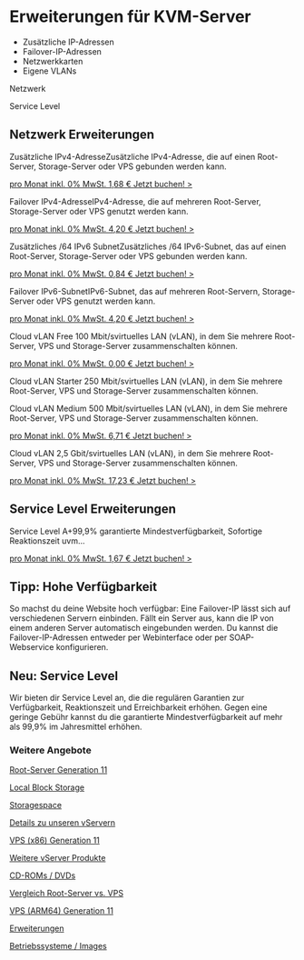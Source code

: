 Erweiterungen für KVM-Server
==========

* Zusätzliche IP-Adressen
* Failover-IP-Adressen
* Netzwerkkarten
* Eigene VLANs

Netzwerk

Service Level

Netzwerk Erweiterungen
----------

Zusätzliche IPv4-AdresseZusätzliche IPv4-Adresse, die auf einen Root-Server, Storage-Server oder VPS gebunden werden kann.

[pro Monat inkl. 0% MwSt. 1,68 € Jetzt buchen! \>](https://www.netcup.com/de/erweiterungen/zusaetzliche-ipv4)

Failover IPv4-AdresseIPv4-Adresse, die auf mehreren Root-Server, Storage-Server oder VPS genutzt werden kann.

[pro Monat inkl. 0% MwSt. 4,20 € Jetzt buchen! \>](https://www.netcup.com/de/erweiterungen/failover-ipv4)

 Zusätzliches /64 IPv6 SubnetZusätzliches /64 IPv6-Subnet, das auf einen Root-Server, Storage-Server oder VPS gebunden werden kann.

[pro Monat inkl. 0% MwSt. 0,84 € Jetzt buchen! \>](https://www.netcup.com/de/erweiterungen/zusaetzliches-ipv6-subnet)

Failover IPv6-SubnetIPv6-Subnet, das auf mehreren Root-Servern, Storage-Server oder VPS genutzt werden kann.

[pro Monat inkl. 0% MwSt. 4,20 € Jetzt buchen! \>](https://www.netcup.com/de/erweiterungen/failover-ipv6-subnet)

Cloud vLAN Free 100 Mbit/svirtuelles LAN (vLAN), in dem Sie mehrere Root-Server, VPS und Storage-Server zusammenschalten können.

[pro Monat inkl. 0% MwSt. 0,00 € Jetzt buchen! \>](https://www.netcup.com/de/erweiterungen/cloud-vlan-free)

Cloud vLAN Starter 250 Mbit/svirtuelles LAN (vLAN), in dem Sie mehrere Root-Server, VPS und Storage-Server zusammenschalten können.

Cloud vLAN Medium 500 Mbit/svirtuelles LAN (vLAN), in dem Sie mehrere Root-Server, VPS und Storage-Server zusammenschalten können.

[pro Monat inkl. 0% MwSt. 6,71 € Jetzt buchen! \>](https://www.netcup.com/de/erweiterungen/cloud-vlan-medium)

Cloud vLAN 2,5 Gbit/svirtuelles LAN (vLAN), in dem Sie mehrere Root-Server, VPS und Storage-Server zusammenschalten können.

[pro Monat inkl. 0% MwSt. 17,23 € Jetzt buchen! \>](https://www.netcup.com/de/erweiterungen/cloud-vlan-2-5-gbits)

Service Level Erweiterungen
----------

Service Level A+99,9% garantierte Mindestverfügbarkeit, Sofortige Reaktionszeit uvm...

[pro Monat inkl. 0% MwSt. 1,67 € Jetzt buchen! \>](https://www.netcup.com/de/server/root-server/root-server-service-level-a)

**Tipp: Hohe Verfügbarkeit**
----------

So machst du deine Website hoch verfügbar: Eine Failover-IP lässt sich auf verschiedenen Servern einbinden. Fällt ein Server aus, kann die IP von einem anderen Server automatisch eingebunden werden. Du kannst die Failover-IP-Adressen entweder per Webinterface oder per SOAP-Webservice konfigurieren.

**Neu: Service Level**
----------

Wir bieten dir Service Level an, die die regulären Garantien zur Verfügbarkeit, Reaktionszeit und Erreichbarkeit erhöhen. Gegen eine geringe Gebühr kannst du die garantierte Mindestverfügbarkeit auf mehr als 99,9% im Jahresmittel erhöhen.

### Weitere Angebote ###

[Root-Server Generation 11](https://www.netcup.com/de/server/root-server)

[Local Block Storage](https://www.netcup.com/de/server/local-block-storage)

[Storagespace](https://www.netcup.com/de/server/server-storage)

[Details zu unseren vServern](https://www.netcup.com/de/server/vserver-guenstig-qualitaet)

[VPS (x86) Generation 11](https://www.netcup.com/de/server/vps)

[Weitere vServer Produkte](https://www.netcup.com/de/server/guenstige-vserver-angebote)

[CD-ROMs / DVDs](https://www.netcup.com/de/server/vserver-images)

[Vergleich Root-Server vs. VPS](https://www.netcup.com/de/server/vergleich-root-server-vps)

[VPS (ARM64) Generation 11](https://www.netcup.com/de/server/arm-server)

[Erweiterungen](https://www.netcup.com/de/server/kvm-server-erweiterungen)

[Betriebssysteme / Images](https://www.netcup.com/de/server/vserver-images)
